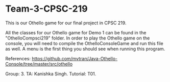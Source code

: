 # Team-3-CPSC-219

This is our Othello game for our final project in CPSC 219. 

All the classes for our Othello game for Demo 1 can be found in the "OthelloCompsci219" folder.
In order to play the Othello game on the console, you will need to compile the OthelloConsoleGame and run this file as well. 
A menu is the first thing you should see when running this program. 

References: https://github.com/mvtran/Java-Othello-Console/tree/master/src/othello

Group: 3.
TA: Kanishka Singh. 
Tutorial: T01.
